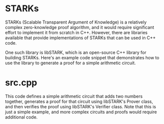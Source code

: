 # STARKs

STARKs (Scalable Transparent Argument of Knowledge) is a relatively complex zero-knowledge proof algorithm, and it would require significant effort to implement it from scratch in C++. However, there are libraries available that provide implementations of STARKs that can be used in C++ code.

One such library is libSTARK, which is an open-source C++ library for building STARKs. Here's an example code snippet that demonstrates how to use the library to generate a proof for a simple arithmetic circuit.

# src.cpp

This code defines a simple arithmetic circuit that adds two numbers together, generates a proof for that circuit using libSTARK's Prover class, and then verifies the proof using libSTARK's Verifier class. Note that this is just a simple example, and more complex circuits and proofs would require additional code.
